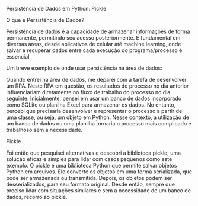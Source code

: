 Persistência de Dados em Python: Pickle


O que é Persistência de Dados?

Persistência de dados é a capacidade de armazenar informações de forma permanente, permitindo seu acesso posteriormente. É fundamental em diversas áreas, desde aplicativos de celular até machine learning, onde salvar e recuperar dados entre cada execução do programa/processo é essencial.

Um breve exemplo de onde usar persistência na área de dados:

Quando entrei na área de dados, me deparei com a tarefa de desenvolver um RPA. Neste RPA em questão, os resultados do processo no dia anterior influenciariam diretamente no fluxo de trabalho do processo no dia seguinte. Inicialmente, pensei em usar um banco de dados incorporado como SQLite ou planilha Excel para armazenar os dados. No entanto, percebi que precisaria desenvolver e representar o processo a partir de uma classe, ou seja, um objeto em Python. Nesse contexto, a utilização de um banco de dados ou uma planilha tornaria o processo mais complicado e trabalhoso sem a necessidade.

Pickle

Foi então que pesquisei alternativas e descobri a biblioteca pickle, uma solução eficaz e simples para lidar com casos pequenos como este exemplo. O pickle é uma biblioteca Python que permite salvar objetos Python em arquivos. Ele converte os objetos em uma forma serializada, que pode ser armazenada ou transmitida. Depois, os objetos podem ser desserializados, para seu formato original. Desde então, sempre que preciso lidar com situações similares e sem a necessidade de um banco de dados, recorro ao pickle.
